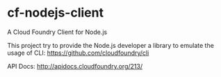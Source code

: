 # cf-nodejs-client
A Cloud Foundry Client for Node.js

This project try to provide the Node.js developer a library to emulate the usage of CLI:
https://github.com/cloudfoundry/cli

API Docs:
http://apidocs.cloudfoundry.org/213/